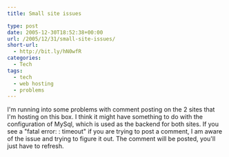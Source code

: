 ```yaml
---
title: Small site issues

type: post
date: 2005-12-30T18:52:38+00:00
url: /2005/12/31/small-site-issues/
short-url:
  - http://bit.ly/hN0wfR
categories:
  - Tech
tags:
  - tech
  - web hosting
  - problems
---
```

I'm running into some problems with comment posting on the 2 sites that I'm hosting on this box. I think it might have something to do with the configuration of MySql, which is used as the backend for both sites. If you see a "fatal error: : timeout" if you are trying to post a comment, I am aware of the issue and trying to figure it out. The comment will be posted, you'll just have to refresh.